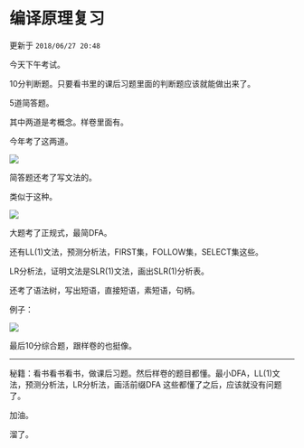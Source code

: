 # 编译原理复习

更新于 `2018/06/27 20:48`

今天下午考试。

10分判断题。只要看书里的课后习题里面的判断题应该就能做出来了。

5道简答题。

其中两道是考概念。样卷里面有。

今年考了这两道。

![](https://ws1.sinaimg.cn/large/ecb0a9c3gy1fsq12v07dyj20g309rglu.jpg)

简答题还考了写文法的。

类似于这种。

![](https://ws1.sinaimg.cn/large/ecb0a9c3gy1fsq149viy5j20ev03rq2r.jpg)

大题考了正规式，最简DFA。

还有LL(1)文法，预测分析法，FIRST集，FOLLOW集，SELECT集这些。

LR分析法，证明文法是SLR(1)文法，画出SLR(1)分析表。

还考了语法树，写出短语，直接短语，素短语，句柄。

例子：

![](https://ws1.sinaimg.cn/large/ecb0a9c3gy1fsq17r36u0j20r30opjsi.jpg)

最后10分综合题，跟样卷的也挺像。

---

秘籍：看书看书看书，做课后习题。然后样卷的题目都懂。最小DFA，LL(1)文法，预测分析法，LR分析法，画活前缀DFA 这些都懂了之后，应该就没有问题了。

加油。

溜了。
